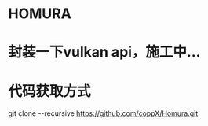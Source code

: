 # HOMURA

# 封装一下vulkan api，施工中...

# 代码获取方式
git clone --recursive https://github.com/coppX/Homura.git